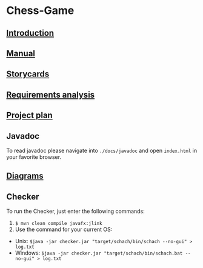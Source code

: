 # Chess-Game

## [Introduction](./docs/content/text/introduction.md)

## [Manual](./manual.pdf)

## [Storycards](./storycards.pdf)

## [Requirements analysis](./requirements-analysis.pdf )

## [Project plan](./project-plan.pdf)

## Javadoc
To read javadoc please navigate into `./docs/javadoc` and open `index.html` in your favorite browser.

## [Diagrams](./docs/content/diagrams/index.md)

## Checker
To run the Checker, just enter the following commands:

1) `$ mvn clean compile javafx:jlink`
2) Use the command for your current OS:
* Unix: `$java -jar checker.jar "target/schach/bin/schach --no-gui" > log.txt`
* Windows: `$java -jar checker.jar "target/schach/bin/schach.bat --no-gui" > log.txt`